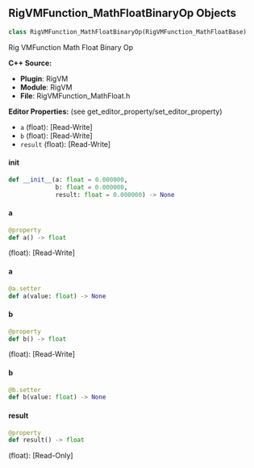 ## RigVMFunction_MathFloatBinaryOp Objects

```python
class RigVMFunction_MathFloatBinaryOp(RigVMFunction_MathFloatBase)
```

Rig VMFunction Math Float Binary Op

**C++ Source:**

- **Plugin**: RigVM
- **Module**: RigVM
- **File**: RigVMFunction_MathFloat.h

**Editor Properties:** (see get_editor_property/set_editor_property)

- ``a`` (float):  [Read-Write]
- ``b`` (float):  [Read-Write]
- ``result`` (float):  [Read-Write]

<a id="unreal.RigVMFunction_MathFloatBinaryOp.__init__"></a>

#### __init__

```python
def __init__(a: float = 0.000000,
             b: float = 0.000000,
             result: float = 0.000000) -> None
```

<a id="unreal.RigVMFunction_MathFloatBinaryOp.a"></a>

#### a

```python
@property
def a() -> float
```

(float):  [Read-Write]

<a id="unreal.RigVMFunction_MathFloatBinaryOp.a"></a>

#### a

```python
@a.setter
def a(value: float) -> None
```

<a id="unreal.RigVMFunction_MathFloatBinaryOp.b"></a>

#### b

```python
@property
def b() -> float
```

(float):  [Read-Write]

<a id="unreal.RigVMFunction_MathFloatBinaryOp.b"></a>

#### b

```python
@b.setter
def b(value: float) -> None
```

<a id="unreal.RigVMFunction_MathFloatBinaryOp.result"></a>

#### result

```python
@property
def result() -> float
```

(float):  [Read-Only]

<a id="unreal.RigUnit_MathFloatBinaryOp"></a>
